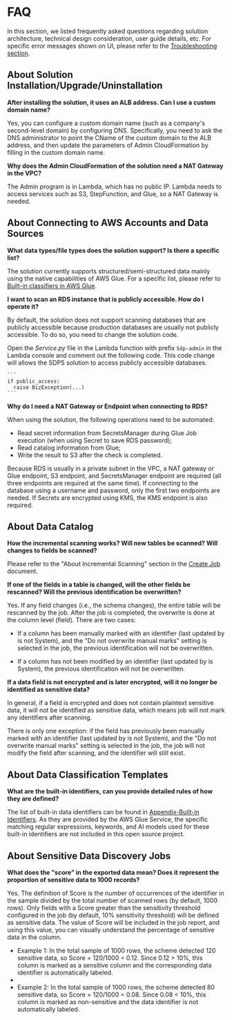 # FAQ

In this section, we listed frequently asked questions regarding solution architecture, technical design consideration, user guide details, etc. For specific error messages shown on UI, please refer to the [Troubleshooting section](troubleshooting.md).

## About Solution Installation/Upgrade/Uninstallation
**After installing the solution, it uses an ALB address. Can I use a custom domain name?**

Yes, you can configure a custom domain name (such as a company's second-level domain) by configuring DNS. Specifically, you need to ask the DNS administrator to point the CName of the custom domain to the ALB address, and then update the parameters of Admin CloudFormation by filling in the custom domain name.

**Why does the Admin CloudFormation of the solution need a NAT Gateway in the VPC?**

The Admin program is in Lambda, which has no public IP. Lambda needs to access services such as S3, StepFunction, and Glue, so a NAT Gateway is needed.

## About Connecting to AWS Accounts and Data Sources
**What data types/file types does the solution support? Is there a specific list?**

The solution currently supports structured/semi-structured data mainly using the native capabilities of AWS Glue. For a specific list, please refer to [Built-in classifiers in AWS Glue](https://docs.aws.amazon.com/glue/latest/dg/add-classifier.html).

**I want to scan an RDS instance that is publicly accessible. How do I operate it?**

By default, the solution does not support scanning databases that are publicly accessible because production databases are usually not publicly accessible. To do so, you need to change the solution code. 

Open the *Service.py* file in the Lambda function with prefix `Sdp-admin` in the Lambda console and comment out the following code. This code change will allows the SDPS solution to access publicly accessible databases.

    ```
    if public_access:
      raise BizException(...)
    ```

**Why do I need a NAT Gateway or Endpoint when connecting to RDS?**

When using the solution, the following operations need to be automated:

- Read secret information from SecretsManager during Glue Job execution (when using Secret to save RDS password);
- Read catalog information from Glue;
- Write the result to S3 after the check is completed.

Because RDS is usually in a private subnet in the VPC, a NAT gateway or Glue endpoint, S3 endpoint, and SecretsManager endpoint are required (all three endpoints are required at the same time). If connecting to the database using a username and password, only the first two endpoints are needed. If Secrets are encrypted using KMS, the KMS endpoint is also required.

## About Data Catalog
**How the incremental scanning works? Will new tables be scanned? Will changes to fields be scanned?**

Please refer to the "About Incremental Scanning" section in the [Create Job](user-guide/discovery-job-create.md) document.

**If one of the fields in a table is changed, will the other fields be rescanned? Will the previous identification be overwritten?**

Yes. If any field changes (i.e., the schema changes), the entire table will be rescanned by the job. After the job is completed, the overwrite is done at the column level (field). There are two cases:

- If a column has been manually marked with an identifier (last updated by is not System), and the "Do not overwrite manual marks" setting is selected in the job, the previous identification will not be overwritten.

- If a column has not been modified by an identifier (last updated by is System), the previous identification will not be overwritten.

**If a data field is not encrypted and is later encrypted, will it no longer be identified as sensitive data?**

In general, if a field is encrypted and does not contain plaintext sensitive data, it will not be identified as sensitive data, which means job will not mark any identifiers after scanning. 

There is only one exception: if the field has previously been manually marked with an identifier (last updated by is not System), and the "Do not overwrite manual marks" setting is selected in the job, the job will not modify the field after scanning, and the identifier will still exist.

## About Data Classification Templates
**What are the built-in identifiers, can you provide detailed rules of how they are defined?**

The list of built-in data identifiers can be found in [Appendix-Built-in Identifiers](user-guide/appendix-built-in-identifiers.md). As they are provided by the AWS Glue Service, the specific matching regular expressions, keywords, and AI models used for these built-in identifiers are not included in this open source project.

## About Sensitive Data Discovery Jobs
**What does the "score" in the exported data mean? Does it represent the proportion of sensitive data to 1000 records?**

Yes. The definition of Score is the number of occurrences of the identifier in the sample divided by the total number of scanned rows (by default, 1000 rows). Only fields with a Score greater than the sensitivity threshold configured in the job (by default, 10% sensitivity threshold) will be defined as sensitive data. The value of Score will be included in the job report, and using this value, you can visually understand the percentage of sensitive data in the column.

- Example 1: In the total sample of 1000 rows, the scheme detected 120 sensitive data, so Score = 120/1000 = 0.12. Since 0.12 > 10%, this column is marked as a sensitive column and the corresponding data identifier is automatically labeled.
- 
- Example 2: In the total sample of 1000 rows, the scheme detected 80 sensitive data, so Score = 120/1000 = 0.08. Since 0.08 < 10%, this column is marked as non-sensitive and the data identifier is not automatically labeled.
